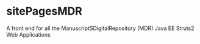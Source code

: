 # sitePagesMDR
A front end for all the ManuscriptSDigitalRepository (MDR) Java EE Struts2 Web Applications
